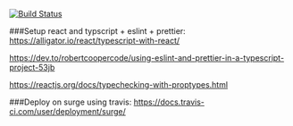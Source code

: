 [![Build Status](https://travis-ci.org/ThomasAndrewMacLean/shut-the-box.svg?branch=master)](https://travis-ci.org/ThomasAndrewMacLean/shut-the-box)

###Setup react and typscript + eslint + prettier:
https://alligator.io/react/typescript-with-react/

https://dev.to/robertcoopercode/using-eslint-and-prettier-in-a-typescript-project-53jb

https://reactjs.org/docs/typechecking-with-proptypes.html

###Deploy on surge using travis:
https://docs.travis-ci.com/user/deployment/surge/
